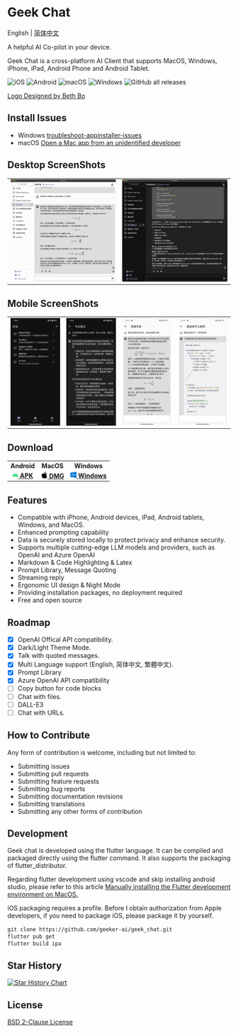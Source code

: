 # Geek Chat

English | [简体中文](README-CN.md)

A helpful AI Co-pilot in your device.

Geek Chat is a cross-platform AI Client that supports MacOS, Windows, iPhone, iPad, Android Phone and Android Tablet.



![iOS](https://img.shields.io/badge/-iOS-black?style=flat-square&logo=apple&logoColor=white) ![Android](https://img.shields.io/badge/-Android-black?style=flat-square&logo=android&logoColor=white) ![macOS](https://img.shields.io/badge/-macOS-black?style=flat-square&logo=apple&logoColor=white) ![Windows](https://img.shields.io/badge/-Windows-black?style=flat-square&logo=windows&logoColor=white) ![GitHub all releases](https://img.shields.io/github/downloads/geeker-ai/geek_chat/total)

<!-- <a title="Made with Fluent Design" href="https://github.com/bdlukaa/fluent_ui">
  <img
    src="https://img.shields.io/badge/fluent-design-blue?style=flat-square&color=gray&labelColor=0078D7"
  >
</a> -->
<a title="Logo Designed by Beth Bo" href="https://github.com/bbmm007">Logo Designed by Beth Bo</a>

## Install Issues
- Windows [troubleshoot-appinstaller-issues](https://learn.microsoft.com/zh-cn/windows/msix/app-installer/troubleshoot-appinstaller-issues)
- macOS [Open a Mac app from an unidentified developer](https://support.apple.com/zh-cn/guide/mac-help/mh40616/mac)

## Desktop ScreenShots

<table>
  <tr>
    <td>
      <img src='./assets/screenshots/screenshot1.png' />
    </td>
    <td>
      <img src='./assets/screenshots/screenshot2.png' />
    </td>
  </tr>
</table>

## Mobile ScreenShots

<table>
  <tr style="height: 40px">
    <td>
      <img src='./assets/screenshots/screenshot3.jpeg' />
    </td>
    <td>
      <img src='./assets/screenshots/screenshot4.jpeg' />
    </td>
    <td>
      <img src='./assets/screenshots/screenshot5.jpeg' />
    </td>
    <td>
      <img src='./assets/screenshots/screenshot6.jpeg' />
    </td>
  </tr>
</table>

## Download

<table>
  <tr>
    <td style="text-align:center"><b>Android</b></td>
    <td style="text-align:center"><b>MacOS</b></td>
    <td style="text-align:center"><b>Windows</b></td>
  </tr>
  <tr style="text-align: center">
    <td>
      <a href='https://github.com/geeker-ai/geek_chat/releases'>
        <img src='./assets/android-color.svg' style="height:14px; width: 14px" />
        <b>APK</b>
      </a>
    </td>
    <td>
      <a href='https://github.com/geeker-ai/geek_chat/releases'>
        <img src='./assets/apple-color.svg' style="height:15px; width: 15px" />
        <b>DMG</b>
      </a>
    </td>
    <td>
      <a href='https://github.com/geeker-ai/geek_chat/releases'>
        <img src='./assets/windows10-color.svg' style="height:14px; width: 14px" />
        <b>Windows</b>
      </a>
    </td>
  </tr>
</table>

## Features

- Compatible with iPhone, Android devices, iPad, Android tablets, Windows, and MacOS.
- Enhanced prompting capability
- Data is securely stored locally to protect privacy and enhance security.
- Supports multiple cutting-edge LLM models and providers, such as OpenAI and Azure OpenAI
- Markdown & Code Highlighting & Latex
- Prompt Library, Message Quoting
- Streaming reply
- Ergonomic UI design & Night Mode
- Providing installation packages, no deployment required
- Free and open source

## Roadmap

- [x] OpenAI Offical API compatibility.
- [x] Dark/Light Theme Mode.
- [x] Talk with quoted messages.
- [x] Multi Language support (English, 简体中文, 繁體中文).
- [x] Prompt Library
- [x] Azure OpenAI API compatibility
- [ ] Copy button for code blocks
- [ ] Chat with files.
- [ ] DALL-E3
- [ ] Chat with URLs.

## How to Contribute

Any form of contribution is welcome, including but not limited to:

- Submitting issues
- Submitting pull requests
- Submitting feature requests
- Submitting bug reports
- Submitting documentation revisions
- Submitting translations
- Submitting any other forms of contribution

## Development

Geek chat is developed using the flutter language. It can be compiled and packaged directly using the flutter command. It also supports the packaging of flutter_distributor.

Regarding flutter development using vscode and skip installing android studio, please refer to this article [Manually installing the Flutter development environment on MacOS.](https://macgeeker.com/devnotes/macos-flutter/)

iOS packaging requires a profile. Before I obtain authorization from Apple developers, if you need to package iOS, please package it by yourself.

```
git clone https://github.com/geeker-ai/geek_chat.git
flutter pub get
flutter build ipa
```

## Star History

[![Star History Chart](https://api.star-history.com/svg?repos=geeker-ai/geek_chat&type=Date)](https://star-history.com/#geeker-ai/geek_chat&Date)

## License
[BSD 2-Clause License](./LICENSE)
